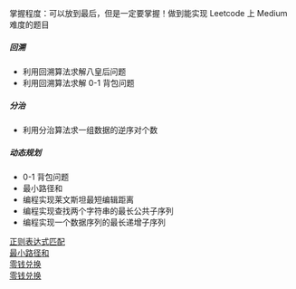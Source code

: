 掌握程度：可以放到最后，但是一定要掌握！做到能实现 Leetcode 上 Medium 难度的题目

##### 回溯
* 利用回溯算法求解八皇后问题
* 利用回溯算法求解 0-1 背包问题

##### 分治
* 利用分治算法求一组数据的逆序对个数

##### 动态规划
* 0-1 背包问题
* 最小路径和
* 编程实现莱文斯坦最短编辑距离
* 编程实现查找两个字符串的最长公共子序列
* 编程实现一个数据序列的最长递增子序列

[正则表达式匹配](../src/main/java/com/kandy/algorithm/week09/LC10正则表达式匹配.java)<br/>
[最小路径和](https://leetcode.cn/problems/minimum-path-sum/)<br/>
[零钱兑换](../src/main/java/com/kandy/algorithm/week06/LC322零钱兑换.java)<br/>
[零钱兑换](../src/main/java/com/kandy/algorithm/week07/LC121买卖股票的最佳时机.java)<br/>


